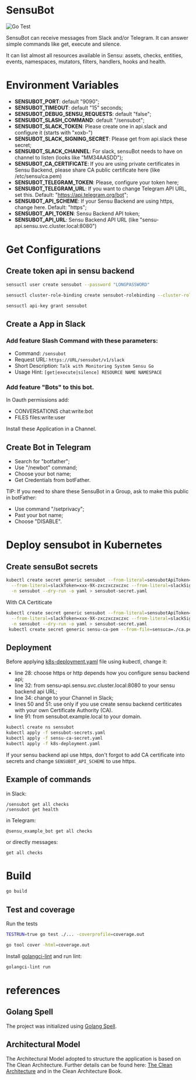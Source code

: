 SensuBot
========

![Go Test](https://github.com/betorvs/sensubot/workflows/Go%20Test/badge.svg)

SensuBot can receive messages from Slack and/or Telegram. It can answer simple commands like get, execute and silence.

It can list almost all resources available in Sensu: assets, checks, entities, events, namespaces, mutators, filters, handlers, hooks and health.

# Environment Variables

* **SENSUBOT_PORT**: default "9090";
* **SENSUBOT_TIMEOUT**: default "15" seconds;
* **SENSUBOT_DEBUG_SENSU_REQUESTS**:  default "false";
* **SENSUBOT_SLASH_COMMAND**: default "/sensubot";
* **SENSUBOT_SLACK_TOKEN**: Please create one in api.slack and configure it (starts with "xoxb-")
* **SENSUBOT_SLACK_SIGNING_SECRET**: Please get from api.slack these secret;
* **SENSUBOT_SLACK_CHANNEL**: For slack, sensuBot needs to have on channel to listen (looks like "MM34AASDD");
* **SENSUBOT_CA_CERTIFICATE**: If you are using private certificates in Sensu Backend, please share CA public certificate here (like /etc/sensu/ca.pem)
* **SENSUBOT_TELEGRAM_TOKEN**: Please, configure your token here;
* **SENSUBOT_TELEGRAM_URL**: If you want to change Telegram API URL, set this. Default: "https://api.telegram.org/bot";
* **SENSUBOT_API_SCHEME**: If your Sensu Backend are using https, change here. Default: "https";
* **SENSUBOT_API_TOKEN**: Sensu Backend API token;
* **SENSUBOT_API_URL**: Sensu Backend API URL (like "sensu-api.sensu.svc.cluster.local:8080")

# Get Configurations

## Create token api in sensu backend

```sh
sensuctl user create sensubot --password "LONGPASSWORD"

sensuctl cluster-role-binding create sensubot-rolebinding --cluster-role=cluster-admin --user=sensubot

sensuctl api-key grant sensubot

```

## Create a App in Slack

### Add feature Slash Command with these parameters:

* Command: `/sensubot`
* Request URL: `https://URL/sensubot/v1/slack`
* Short Description: `Talk with Monitoring System Sensu Go `
* Usage Hint: `[get|execute|silence] RESOURCE NAME NAMESPACE`

### Add feature "Bots" to this bot.

In Oauth permissions add:
* CONVERSATIONS chat:write:bot
* FILES files:write:user

Install these Application in a Channel.

## Create Bot in Telegram

* Search for "botfather";
* Use "/newbot" command;
* Choose your bot name;
* Get Credentials from botFather.

TIP: If you need to share these SensuBot in a Group, ask to make this public in botFather:

* Use command "/setprivacy";
* Past your bot name;
* Choose "DISABLE".

# Deploy sensubot in Kubernetes

## Create sensuBot secrets

```sh
kubectl create secret generic sensubot --from-literal=sensubotApiToken=LONGHASH \
  --from-literal=slackToken=xxx-9X-zxczxczxczxc --from-literal=slackSigningSecret=asdasdasd-asdasdsad-123 \
  -n sensubot --dry-run -o yaml > sensubot-secret.yaml
```

With CA Certiticate
```sh
kubectl create secret generic sensubot --from-literal=sensubotApiToken=LONGHASH \
  --from-literal=slackToken=xxx-9X-zxczxczxczxc --from-literal=slackSigningSecret=asdasdasd-asdasdsad-123 \
  -n sensubot --dry-run -o yaml > sensubot-secret.yaml
 kubectl create secret generic sensu-ca-pem --from-file=sensuca=./ca.pem -n sensubot --dry-run -o yaml > sensu-ca-secret.yaml
```

## Deployment

Before applying [k8s-deployment.yaml](k8s-deployment.yaml) file using kubectl, change it:
- line 28: choose https or http depends how you configure sensu backend api;
- line 32: from sensu-api.sensu.svc.cluster.local:8080 to your sensu backend api URL;
- line 34: change to your Channel in Slack;
- lines 50 and 51: use only if you use create sensu backend certiticates with your own Certificate Authority (CA). 
- line 91: from sensubot.example.local to your domain.

```sh
kubectl create ns sensubot
kubectl apply -f sensubot-secrets.yaml
kubectl apply -f sensu-ca-secret.yaml
kubectl apply -f k8s-deployment.yaml
```

If your sensu backend api use https, don't forgot to add CA certificate into secrets and change `SENSUBOT_API_SCHEME` to use https.

## Example of commands

in Slack:
```
/sensubot get all checks
/sensubot get health

```

in Telegram:
```
@sensu_example_bot get all checks
```
or directly messages:
```
get all checks
```

# Build

```sh
go build
```

## Test and coverage

Run the tests

```sh 
TESTRUN=true go test ./... -coverprofile=coverage.out

go tool cover -html=coverage.out
```

Install [golangci-lint](https://github.com/golangci/golangci-lint#install) and run lint:

```sh
golangci-lint run
```


# references

## Golang Spell
The project was initialized using [Golang Spell](https://github.com/golangspell/golangspell).

## Architectural Model
The Architectural Model adopted to structure the application is based on The Clean Architecture.
Further details can be found here: [The Clean Architecture](https://8thlight.com/blog/uncle-bob/2012/08/13/the-clean-architecture.html) and in the Clean Architecture Book.